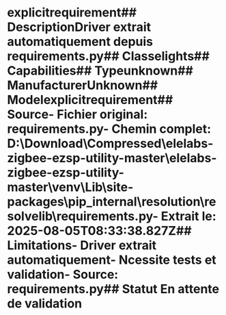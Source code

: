 # explicitrequirement##  DescriptionDriver extrait automatiquement depuis requirements.py##  Classelights##  Capabilities##  Typeunknown##  ManufacturerUnknown##  Modelexplicitrequirement##  Source- **Fichier original**: requirements.py- **Chemin complet**: D:\Download\Compressed\elelabs-zigbee-ezsp-utility-master\elelabs-zigbee-ezsp-utility-master\venv\Lib\site-packages\pip\_internal\resolution\resolvelib\requirements.py- **Extrait le**: 2025-08-05T08:33:38.827Z##  Limitations- Driver extrait automatiquement- Ncessite tests et validation- Source: requirements.py##  Statut En attente de validation